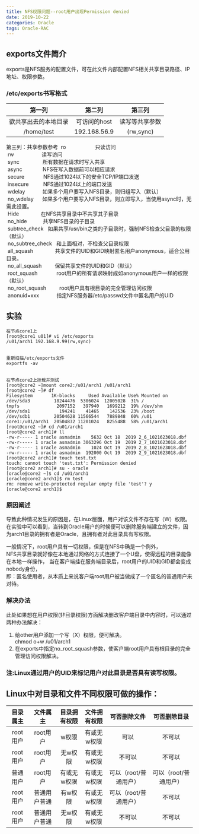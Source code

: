 ```yaml
---
title: NFS权限问题--root用户出现Permission denied
date: 2019-10-22 
categories: Oracle
tags: Oracle-RAC
---
```


## exports文件简介
exports是NFS服务的配置文件，可在此文件内部配置NFS相关共享目录路径、IP地址、权限参数。

### /etc/exports书写格式
| 第一列 | 第二列 | 第三列 |
| :---: | :---: | :---: |
| 欲共享出去的本地目录 | 可访问的host | 读写等共享参数 | 
| /home/test | 192.168.56.9 | (rw,sync) |

第三列：共享参数参考
 ro                       只读访问   
 rw                       读写访问   
 sync                     所有数据在请求时写入共享   
 async                    NFS在写入数据前可以相应请求   
 secure                   NFS通过1024以下的安全TCP/IP端口发送   
 insecure                 NFS通过1024以上的端口发送   
 wdelay                   如果多个用户要写入NFS目录，则归组写入（默认）   
 no_wdelay         如果多个用户要写入NFS目录，则立即写入，当使用async时，无需此设置。   
 Hide                     在NFS共享目录中不共享其子目录   
 no_hide                  共享NFS目录的子目录   
 subtree_check     如果共享/usr/bin之类的子目录时，强制NFS检查父目录的权限（默认）   
 no_subtree_check         和上面相对，不检查父目录权限   
 all_squash               共享文件的UID和GID映射匿名用户anonymous，适合公用目录。   
 no_all_squash            保留共享文件的UID和GID（默认）   
 root_squash              root用户的所有请求映射成如anonymous用户一样的权限（默认）   
 no_root_squash           root用户具有根目录的完全管理访问权限   
 anonuid=xxx              指定NFS服务器/etc/passwd文件中匿名用户的UID


## 实验

```shell
在节点core1上 
[root@core1 u01]# vi /etc/exports 
/u01/arch1 192.168.9.99(rw,sync)


重新扫描/etc/exports文件
exportfs -av


在节点core2上挂载并测试
[root@core2 ~]mount core2:/u01/arch1 /u01/arch1
[root@core2 ~]# df
Filesystem       1K-blocks     Used Available Use% Mounted on
/dev/sda3         18244476  5306024  12005028  31% /
tmpfs              2097152   397940   1699212  19% /dev/shm
/dev/sda1           194241    41465    142536  23% /boot
/dev/sdb1         20504628 11566544   7889848  60% /u01
core1:/u01/arch1  20504832 11201024   8255488  58% /u01/arch1
[root@core2 ~]# cd /u01/arch1
[root@core2 arch1]# ll
-rw-r----- 1 oracle asmadmin    5632 Oct 18  2019 2_6_1021623018.dbf
-rw-r----- 1 oracle asmadmin 3063296 Oct 19  2019 2_7_1021623018.dbf
-rw-r----- 1 oracle asmadmin    1024 Oct 19  2019 2_8_1021623018.dbf
-rw-r----- 1 oracle asmadmin  192000 Oct 19  2019 2_9_1021623018.dbf
[root@core2 arch1]# touch test.txt
touch: cannot touch 'test.txt': Permission denied
[root@core2 arch1]# su - oracle
[oracle@core2 ~]$ cd /u01/arch1
[oracle@core2 arch1]$ rm test 
rm: remove write-protected regular empty file 'test'? y   
[oracle@core2 arch1]$ 
```  

### 原因阐述
导致此种情况发生的原因是，在Linux层面，用户对该文件不存在写（W）权限。   
在实验中可以看到，当转到Oracle用户的时候便可以删除服务端建立的文件，因为arch1目录的拥有者是Oracle，且拥有者对此目录具有写权限。  
  
一般情况下，root用户具有一切权限，但是在NFS中确是一个例外，  
NFS共享目录就好像在本地通过网络的方式连接了一个U盘，使得远程的目录能像在本地一样操作， 
当在客户端挂在服务端目录后，root用户的UID和GID都会变成nobody身份，  
即：匿名使用者，从本质上来说客户端root用户被当做成了一个匿名的普通用户来对待。  

###  解决办法
此处如果想在用户权限(非目录权限)方面解决删改客户端目录中内容时，可以通过两种办法解决：  
1. 给other用户添加一个写（X）权限，便可解决。  
chmod o+w /u01/arch1
2. 在exports中指定no_root_squash参数，使客户端root用户具有根目录的完全管理访问权限解决。



### 注:Linux通过用户的UID来标记用户对此目录是否具有读写权限。

## Linux中对目录和文件不同权限可做的操作：

| 目录属主 | 文件属主 | 目录拥有权限 | 文件拥有权限 | 可否删除文件 | 可否删除目录 | 
| :---: | :-----: | :---: | :---: | :---: | :---: |
| root用户 | root用户 | w权限 | 有或无w权限 | 可以 | 不可以 |
| root用户 | root用户 | 无w权限 | 有或无w权限 | 不可以 | 不可以 |
| 普通用户 | root用户 | 有或无w权限 | 有或无w权限 | 可以（root/普通用户） | 可以（root/普通用户） |
| root用户 | 普通用户普通 | 有w权限 | 有或无w权限 | 可以（root/普通用户） | 不可以 |
| root用户 | 普通用户普通 | 无w权限 | 有或无w权限 | 不可以 | 不可以 |



